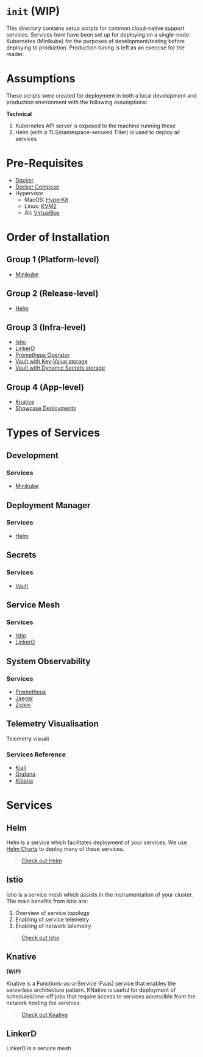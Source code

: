 # `init` (WIP)

This directory contains setup scripts for common cloud-native support services. Services here have been set up for deploying on a single-node Kubernetes (Minikube) for the purposes of development/testing before deploying to production. Production tuning is left as an exercise for the reader.

# Assumptions

These scripts were created for deployment in both a local development and production environment with the following assumptions:

**Technical**
1. Kubernetes API server is exposed to the machine running these
1. Helm (with a TLS/namespace-secured Tiller) is used to deploy all services

# Pre-Requisites

- [Docker]()
- [Docker Compose]()
- Hypervisor
  - MacOS: [HyperKit](https://github.com/kubernetes/minikube/blob/master/docs/drivers.md#hyperkit-driver)
  - Linux: [KVM2](https://github.com/kubernetes/minikube/blob/master/docs/drivers.md#kvm2-driver)
  - All: [VirtualBox]()

# Order of Installation

## Group 1 (Platform-level)

- [Minikube](./minikube)

## Group 2 (Release-level)

- [Helm](./helm)

## Group 3 (Infra-level)

- [Istio](./istio)
- [LinkerD](./linkerd)
- [Prometheus Operator](./prometheus-operator)
- [Vault with Key-Value storage](./vault-key-value)
- [Vault with Dynamic Secrets storage](./vault-dynamic-secrets)

## Group 4 (App-level)

- [Knative](./knative)
- [Showcase Deployments](../deployments/showcase/kubernetes)

# Types of Services

## Development

### Services

- [Minikube](#minikube)

## Deployment Manager

### Services

- [Helm](#helm)

## Secrets 

### Services

- [Vault](#vault)

## Service Mesh

### Services

- [Istio](#istio)
- [LinkerD](#linkerd)

## System Observability

### Services

- [Prometheus](#prometheus)
- [Jaegar](#jaegar)
- [Zipkin](#zipkin)

## Telemetry Visualisation

Telemetry visuali

### Services Reference

- [Kiali](#kiali)
- [Grafana](#grafana)
- [Kibana](#kibana)

# Services

## Helm

Helm is a service which facilitates deployment of your services. We use [Helm Charts](https://github.com/helm/charts) to deploy many of these services.

> [Check out Helm](https://helm.sh/)

## Istio

Istio is a service mesh which assists in the instrumentation of your cluster. The main benefits from Istio are:

1. Overview of service topology
2. Enabling of service telemetry
3. Enabling of network telemetry
  
> [Check out Istio](https://istio.io/)

## Knative

**(WIP)**

Knative is a Functions-as-a-Service (Faas) service that enables the serverless architecture pattern. KNative is useful for deployment of scheduled/one-off jobs that require access to services accessible from the network hosting the services.

> [Check out Knative](https://knative.dev/)

## LinkerD

LinkerD is a service mesh